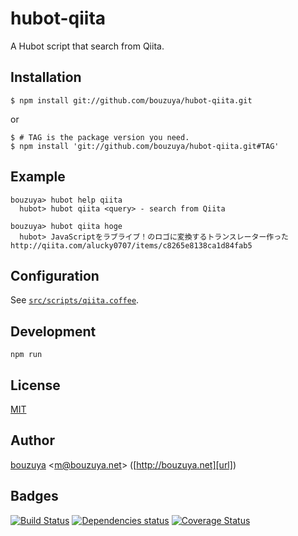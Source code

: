 # hubot-qiita

A Hubot script that search from Qiita.

## Installation

    $ npm install git://github.com/bouzuya/hubot-qiita.git

or

    $ # TAG is the package version you need.
    $ npm install 'git://github.com/bouzuya/hubot-qiita.git#TAG'

## Example

    bouzuya> hubot help qiita
      hubot> hubot qiita <query> - search from Qiita

    bouzuya> hubot qiita hoge
      hubot> JavaScriptをラブライブ！のロゴに変換するトランスレーター作った http://qiita.com/alucky0707/items/c8265e8138ca1d84fab5

## Configuration

See [`src/scripts/qiita.coffee`](src/scripts/qiita.coffee).

## Development

`npm run`

## License

[MIT](LICENSE)

## Author

[bouzuya][user] &lt;[m@bouzuya.net][mail]&gt; ([http://bouzuya.net][url])

## Badges

[![Build Status][travis-badge]][travis]
[![Dependencies status][david-dm-badge]][david-dm]
[![Coverage Status][coveralls-badge]][coveralls]

[travis]: https://travis-ci.org/bouzuya/hubot-qiita
[travis-badge]: https://travis-ci.org/bouzuya/hubot-qiita.svg?branch=master
[david-dm]: https://david-dm.org/bouzuya/hubot-qiita
[david-dm-badge]: https://david-dm.org/bouzuya/hubot-qiita.png
[coveralls]: https://coveralls.io/r/bouzuya/hubot-qiita
[coveralls-badge]: https://img.shields.io/coveralls/bouzuya/hubot-qiita.svg
[user]: https://github.com/bouzuya
[mail]: mailto:m@bouzuya.net
[url]: http://bouzuya.net
